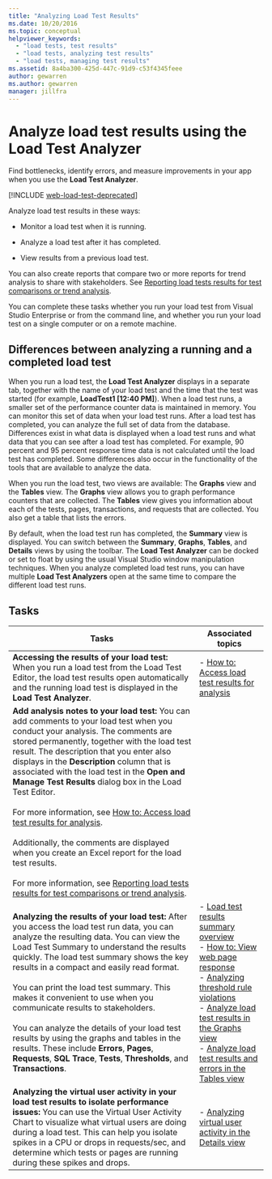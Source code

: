 ```yaml
---
title: "Analyzing Load Test Results"
ms.date: 10/20/2016
ms.topic: conceptual
helpviewer_keywords:
  - "load tests, test results"
  - "load tests, analyzing test results"
  - "load tests, managing test results"
ms.assetid: 8a4ba300-425d-447c-91d9-c53f4345feee
author: gewarren
ms.author: gewarren
manager: jillfra
---
```

# Analyze load test results using the Load Test Analyzer

Find bottlenecks, identify errors, and measure improvements in your app when you use the **Load Test Analyzer**.

[!INCLUDE [web-load-test-deprecated](includes/web-load-test-deprecated.md)]

Analyze load test results in these ways:

-   Monitor a load test when it is running.

-   Analyze a load test after it has completed.

-   View results from a previous load test.

You can also create reports that compare two or more reports for trend analysis to share with stakeholders. See [Reporting load tests results for test comparisons or trend analysis](../test/compare-load-test-results.md).

You can complete these tasks whether you run your load test from Visual Studio Enterprise or from the command line, and whether you run your load test on a single computer or on a remote machine.

## Differences between analyzing a running and a completed load test

 When you run a load test, the **Load Test Analyzer** displays in a separate tab, together with the name of your load test and the time that the test was started (for example, **LoadTest1 [12:40 PM]**). When a load test runs, a smaller set of the performance counter data is maintained in memory. You can monitor this set of data when your load test runs. After a load test has completed, you can analyze the full set of data from the database. Differences exist in what data is displayed when a load test runs and what data that you can see after a load test has completed. For example, 90 percent and 95 percent response time data is not calculated until the load test has completed. Some differences also occur in the functionality of the tools that are available to analyze the data.

 When you run the load test, two views are available: The **Graphs** view and the **Tables** view. The **Graphs** view allows you to graph performance counters that are collected. The **Tables** view gives you information about each of the tests, pages, transactions, and requests that are collected. You also get a table that lists the errors.

 By default, when the load test run has completed, the **Summary** view is displayed. You can switch between the **Summary**, **Graphs**, **Tables**, and **Details** views by using the toolbar. The **Load Test Analyzer** can be docked or set to float by using the usual Visual Studio window manipulation techniques. When you analyze completed load test runs, you can have multiple **Load Test Analyzers** open at the same time to compare the different load test runs.

## Tasks

|Tasks|Associated topics|
|-|-|
|**Accessing the results of your load test:** When you run a load test from the Load Test Editor, the load test results open automatically and the running load test is displayed in the **Load Test Analyzer**.|-   [How to: Access load test results for analysis](../test/how-to-access-load-test-results-for-analysis.md)|
|**Add analysis notes to your load test:** You can add comments to your load test when you conduct your analysis. The comments are stored permanently, together with the load test result. The description that you enter also displays in the **Description** column that is associated with the load test in the **Open and Manage Test Results** dialog box in the Load Test Editor.<br /><br /> For more information, see [How to: Access load test results for analysis](../test/how-to-access-load-test-results-for-analysis.md).<br /><br /> Additionally, the comments are displayed when you create an Excel report for the load test results.<br /><br /> For more information, see [Reporting load tests results for test comparisons or trend analysis](../test/compare-load-test-results.md).||
|**Analyzing the results of your load test:** After you access the load test run data, you can analyze the resulting data. You can view the Load Test Summary to understand the results quickly. The load test summary shows the key results in a compact and easily read format.<br /><br /> You can print the load test summary. This makes it convenient to use when you communicate results to stakeholders.<br /><br /> You can analyze the details of your load test results by using the graphs and tables in the results. These include **Errors**, **Pages**, **Requests**, **SQL Trace**, **Tests**, **Thresholds**, and **Transactions**.|-   [Load test results summary overview](../test/load-test-results-summary-overview.md)<br />-   [How to: View web page response](../test/how-to-view-web-page-response-time-in-a-load-test.md)<br />-   [Analyzing threshold rule violations](../test/analyze-threshold-rule-violations-in-load-tests.md)<br />-   [Analyze load test results in the Graphs view](../test/analyze-load-test-results-in-the-graphs-view.md)<br />-   [Analyze load test results and errors in the Tables view](../test/analyze-load-test-results-and-errors-in-the-tables-view.md)|
|**Analyzing the virtual user activity in your load test results to isolate performance issues:** You can use the Virtual User Activity Chart to visualize what virtual users are doing during a load test. This can help you isolate spikes in a CPU or drops in requests/sec, and determine which tests or pages are running during these spikes and drops.|-   [Analyzing virtual user activity in the Details view](../test/analyze-load-test-virtual-user-activity-in-the-details-view.md)|
